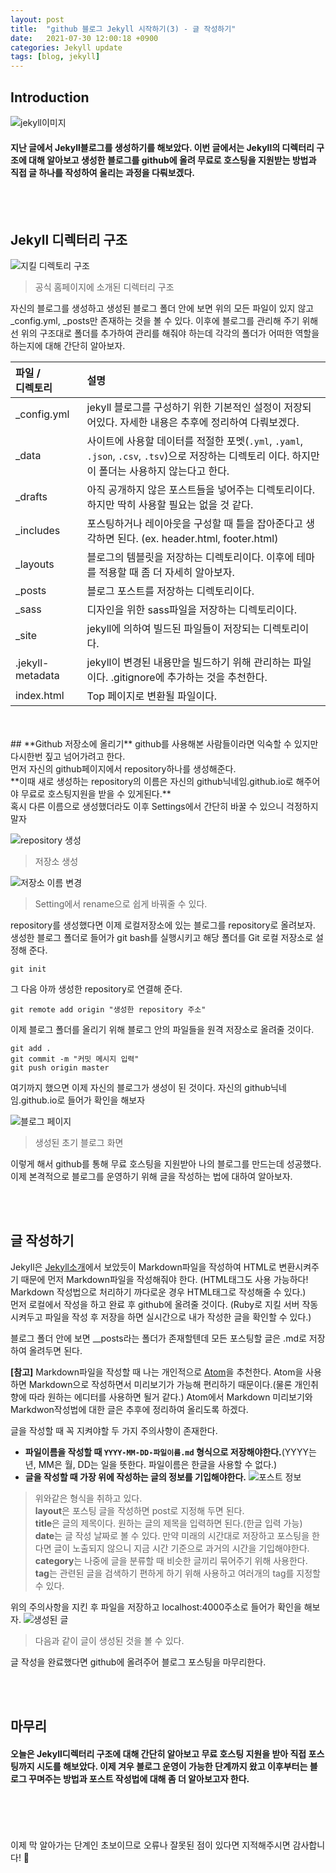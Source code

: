 ```yaml
---
layout: post
title:  "github 블로그 Jekyll 시작하기(3) - 글 작성하기"
date:   2021-07-30 12:00:18 +0900
categories: Jekyll update
tags: [blog, jekyll]
---
```

## **Introduction**

![jekyll이미지](/img/github-jekyll.png)
>
#### 지난 글에서 Jekyll블로그를 생성하기를 해보았다. 이번 글에서는 Jekyll의 디렉터리 구조에 대해 알아보고 생성한 블로그를 github에 올려 무료로 호스팅을 지원받는 방법과 직접 글 하나를 작성하여 올리는 과정을 다뤄보겠다.

<br><br>
## **Jekyll 디렉터리 구조**
![지킬 디렉토리 구조](/img/jekyll-directory.png)
> 공식 홈페이지에 소개된 디렉터리 구조

자신의 블로그를 생성하고 생성된 블로그 폴더 안에 보면 위의 모든 파일이 있지 않고 _config.yml, _posts만 존재하는 것을 볼 수 있다. 이후에 블로그를 관리해 주기 위해선 위의 구조대로 폴더를 추가하여 관리를 해줘야 하는데 각각의 폴더가 어떠한 역할을 하는지에 대해 간단히 알아보자.

| 파일 / <br>디렉토리   |     설명      |
| :--- | :--- |
| _config.yml | jekyll 블로그를 구성하기 위한 기본적인 설정이 저장되어있다. 자세한 내용은 추후에 정리하여 다뤄보겠다. |
| _data | 사이트에 사용할 데이터를 적절한 포멧(`.yml`, `.yaml`, `.json`, `.csv`, `.tsv`)으로 저장하는 디렉토리 이다. 하지만 이 폴더는 사용하지 않는다고 한다. |
| _drafts | 아직 공개하지 않은 포스트들을 넣어주는 디렉토리이다. 하지만 딱히 사용할 필요는 없을 것 같다. |
| _includes | 포스팅하거나 레이아웃을 구성할 때 틀을 잡아준다고 생각하면 된다. (ex. header.html, footer.html) |
| _layouts | 블로그의 템블릿을 저장하는 디렉토리이다. 이후에 테마를 적용할 때 좀 더 자세히 알아보자. |
| _posts | 블로그 포스트를 저장하는 디렉토리이다. |
| _sass | 디자인을 위한 sass파일을 저장하는 디렉토리이다. |
| _site | jekyll에 의하여 빌드된 파일들이 저장되는 디렉토리이다. |
| .jekyll-metadata | jekyll이 변경된 내용만을 빌드하기 위해 관리하는 파일이다. .gitignore에 추가하는 것을 추천한다. |
| index.html | Top 페이지로 변환될 파일이다. |

<br>
<br>
## **Github 저장소에 올리기**
github를 사용해본 사람들이라면 익숙할 수 있지만 다시한번 짚고 넘어가려고 한다.
<br>먼저 자신의 github페이지에서 repository하나를 생성해준다.<br>
**이때 새로 생성하는 repository의 이름은 자신의 github닉네임.github.io로 해주어야 무료로 호스팅지원을 받을 수 있게된다.**<br>
혹시 다른 이름으로 생성했더라도 이후 Settings에서 간단히 바꿀 수 있으니 걱정하지 말자

![repository 생성](/img/blog01.png)
> 저장소 생성

![저장소 이름 변경](/img/blog02.png)
> Setting에서 rename으로 쉽게 바꿔줄 수 있다.

repository를 생성했다면 이제 로컬저장소에 있는 블로그를 repository로 올려보자. 생성한 블로그 폴더로 들어가 git bash를 실행시키고 해당 폴더를 Git 로컬 저장소로 설정해 준다.

`git init`

그 다음 아까 생성한 repository로 연결해 준다.

`git remote add origin "생성한 repository 주소"`

이제 블로그 폴더를 올리기 위해 블로그 안의 파일들을 원격 저장소로 올려줄 것이다.

```
git add .
git commit -m "커밋 메시지 입력"
git push origin master
```

여기까지 했으면 이제 자신의 블로그가 생성이 된 것이다. 자신의 github닉네임.github.io로 들어가 확인을 해보자

![블로그 페이지](/img/blog03.png)
> 생성된 초기 블로그 화면


이렇게 해서 github를 통해 무료 호스팅을 지원받아 나의 블로그를 만드는데 성공했다. 이제 본격적으로 블로그를 운영하기 위해 글을 작성하는 법에 대하여 알아보자.

<br>
<br>

## **글 작성하기**
Jekyll은 [Jekyll소개](/jekyll/update/2021/07/27/jekyll-usage1.html)에서 보았듯이 Markdown파일을 작성하여 HTML로 변환시켜주기 때문에 먼저 Markdown파일을 작성해줘야 한다. (HTML태그도 사용 가능하다! Markdown 작성법으로 처리하기 까다로운 경우 HTML태그로 작성해줄 수 있다.)<br>
먼저 로컬에서 작성을 하고 완료 후 github에 올려줄 것이다. (Ruby로 지킬 서버 작동시켜두고 파일을 작성 후 저장을 하면 실시간으로 내가 작성한 글을 확인할 수 있다.)

블로그 폴더 안에 보면 __posts라는 폴더가 존재할텐데 모든 포스팅할 글은 .md로 저장하여 올려두면 된다.

**[참고]** Markdown파일을 작성할 때 나는 개인적으로 [Atom](https://atom.io/)을 추천한다. Atom을 사용하면 Markdown으로 작성하면서 미리보기가 가능해 편리하기 때문이다.(물론 개인취향에 따라 원하는 에디터를 사용하면 될거 같다.) Atom에서 Markdown 미리보기와 Markdwon작성법에 대한 글은 추후에 정리하여 올리도록 하겠다.

글을 작성할 때 꼭 지켜야할 두 가지 주의사항이 존재한다.
- **파일이름을 작성할 때 `YYYY-MM-DD-파일이름.md` 형식으로 저장해야한다.**(YYYY는 년, MM은 월, DD는 일을 뜻한다. 파일이름은 한글을 사용할 수 없다.)
- **글을 작성할 때 가장 위에 작성하는 글의 정보를 기입해야한다.**
![포스트 정보](/img/post01.png)
> 위와같은 형식을 취하고 있다.<br>
**layout**은 포스팅 글을 작성하면 post로 지정해 두면 된다.<br>
**title**은 글의 제목이다. 원하는 글의 제목을 입력하면 된다.(한글 입력 가능)<br>
**date**는 글 작성 날짜로 볼 수 있다. 만약 미래의 시간대로 저장하고 포스팅을 한다면 글이 노출되지 않으니 지금 시간 기준으로 과거의 시간을 기입해야한다.<br>
**category**는 나중에 글을 분류할 때 비슷한 글끼리 묶어주기 위해 사용한다.<br>
**tag**는 관련된 글을 검색하기 편하게 하기 위해 사용하고 여러개의 tag를 지정할 수 있다.


위의 주의사항을 지킨 후 파일을 저장하고 localhost:4000주소로 들어가 확인을 해보자.
![생성된 글](/img/blog04.png)
> 다음과 같이 글이 생성된 것을 볼 수 있다.

글 작성을 완료했다면 github에 올려주어 블로그 포스팅을 마무리한다.


<br><br>
## **마무리**
#### 오늘은 Jekyll디렉터리 구조에 대해 간단히 알아보고 무료 호스팅 지원을 받아 직접 포스팅까지 시도를 해보았다. 이제 겨우 블로그 운영이 가능한 단계까지 왔고 이후부터는 블로그 꾸며주는 방법과 포스트 작성법에 대해 좀 더 알아보고자 한다.


<br>
<br>
<br>
<br>
이제 막 알아가는 단계인 초보이므로 오류나 잘못된 점이 있다면 지적해주시면 감사합니다! 🥰

